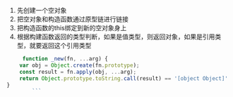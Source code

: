 1. 先创建一个空对象
2. 把空对象和构造函数通过原型链进行链接
3. 把构造函数的this绑定到新的空对象身上
4. 根据构建函数返回的类型判断，如果是值类型，则返回对象，如果是引用类型，就要返回这个引用类型
```javascript
     function _new(fn, ...arg) {
    var obj = Object.create(fn.prototype);
    const result = fn.apply(obj, ...arg);
    return Object.prototype.toString.call(result) == '[object Object]' ? result : obj;
}
        ```